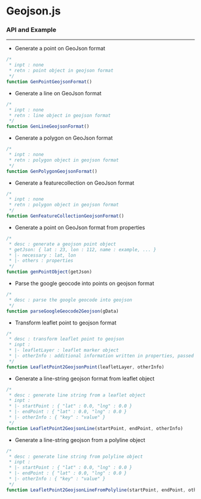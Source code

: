 # Geojson.js



### API and Example
---

* Generate a point on GeoJson format

```javascript
/*
 * inpt : none
 * retn : point object in geojson format
 */
function GenPointGeojsonFormat()
```

* Generate a line on GeoJson format

```javascript
/*
 * inpt : none
 * retn : line object in geojson format
 */
function GenLineGeojsonFormat()
```

* Generate a polygon on GeoJson format

```javascript
/*
 * inpt : none
 * retn : polygon object in geojson format
 */
function GenPolygonGeojsonFormat()
```

* Generate a featurecollection on GeoJson format

```javascript
/*
 * inpt : none
 * retn : polygon object in geojson format
 */
function GenFeatureCollectionGeojsonFormat()
```

* Generate a point on GeoJson format from properties

```javascript
/*
 * desc : generate a geojson point object
 * getJson: { lat : 23, lon : 112, name : example, ... } 
 * |- necessary : lat, lon
 * |- others : properties 
 */
function genPointObject(getJson)
```

* Parse the google geocode into points on geojson format

```javascript
/*
 * desc : parse the google geocode into geojson   
 */
function parseGoogleGeocode2Geojson(gData)
```

* Transform leaflet point to geojson format

```javascript
/*
 * desc : transform leaflet point to geojson  
 * inpt :
 * |- leafletLayer : leaflet marker object
 * |- otherInfo : additional information written in properties, passed as dictionary format
 */
function LeafletPoint2GeojsonPoint(leafletLayer, otherInfo)
```

* Generate a line-string geojson format from leaflet object 

```javascript
/*
 * desc : generate line string from a leaflet object 
 * inpt :
 * |- startPoint : { "lat" : 0.0, "lng" : 0.0 }
 * |- endPoint : { "lat" : 0.0, "lng" : 0.0 }
 * |- otherInfo : { "key" : "value" }
 */
function LeafletPoint2GeojsonLine(startPoint, endPoint, otherInfo)
```

* Generate a line-string geojson from a polyline object 

```javascript
/*
 * desc : generate line string from polyline object 
 * inpt :
 * |- startPoint : { "lat" : 0.0, "lng" : 0.0 }
 * |- endPoint : { "lat" : 0.0, "lng" : 0.0 }
 * |- otherInfo : { "key" : "value" } 
 */
function LeafletPoint2GeojsonLineFromPolyline(startPoint, endPoint, otherInfo)
```






















